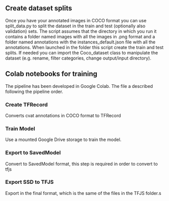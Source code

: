 ## Create dataset splits

Once you have your annotated images in COCO format you can use split_data.py to split the dataset in the train and test (optionally also validation) sets. The script assumes that the directory in which you run it contains a folder named images with all the images in .png format and a folder named annotations with the instances_default.json file with all the annotations.
When launched in the folder this script create the train and test splits. If needed you can import the Coco_dataset class to manipulate the dataset (e.g. rename, filter categories, change output/input directory).

## Colab notebooks for training

The pipeline has been developed in Google Colab. The file a described following the pipeline order.

### Create TFRecord

Converts cvat annotations in COCO format to TFRecord

### Train Model

Use a mounted Google Drive storage to train the model.

### Export to SavedModel

Convert to SavedModel format, this step is required in order to convert to tfjs

### Export SSD to TFJS

Export in the final format, which is the same of the files in the TFJS folder.s